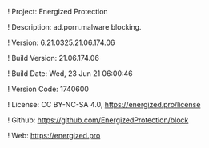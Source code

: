 ! Project: Energized Protection

! Description: ad.porn.malware blocking.

! Version: 6.21.0325.21.06.174.06

! Build Version: 21.06.174.06

! Build Date: Wed, 23 Jun 21 06:00:46

! Version Code: 1740600

! License: CC BY-NC-SA 4.0, https://energized.pro/license

! Github: https://github.com/EnergizedProtection/block

! Web: https://energized.pro
